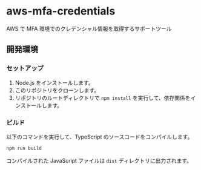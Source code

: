 # aws-mfa-credentials
AWS で MFA 環境でのクレデンシャル情報を取得するサポートツール

## 開発環境

### セットアップ
1. Node.js をインストールします。
2. このリポジトリをクローンします。
3. リポジトリのルートディレクトリで `npm install` を実行して、依存関係をインストールします。

### ビルド
以下のコマンドを実行して、TypeScript のソースコードをコンパイルします。
```bash
npm run build
```

コンパイルされた JavaScript ファイルは `dist` ディレクトリに出力されます。